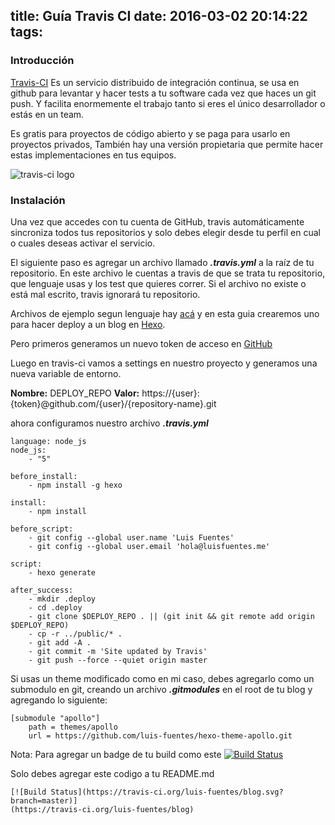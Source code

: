 title: Guía Travis CI
date: 2016-03-02 20:14:22
tags:
---

### Introducción

[Travis-CI](https://travis-ci.org) Es un servicio distribuido de integración continua, se usa en github para levantar y hacer tests a tu software cada vez que haces un git push. Y facilita enormemente el trabajo tanto si eres el único desarrollador o estás en un team.
<!--more-->
Es gratis para proyectos de código abierto y se paga para usarlo en proyectos privados, También hay una versión propietaria que permite hacer estas implementaciones en tus equipos. 

![travis-ci logo](/images/Travis-CI-logo.jpg)

### Instalación

Una vez que accedes con tu cuenta de GitHub, travis automáticamente sincroniza todos tus repositorios y solo debes elegir desde tu perfil en cual o cuales deseas activar el servicio.

El siguiente paso es agregar un archivo llamado ***.travis.yml*** a la raíz de tu repositorio. En este archivo le cuentas a travis de que se trata tu repositorio, que lenguaje usas y los test que quieres correr.
Si el archivo no existe o está mal escrito, travis ignorará tu repositorio. 

Archivos de ejemplo segun lenguaje hay [acá](https://docs.travis-ci.com/user/language-specific/) y en esta guia crearemos uno para hacer deploy a un blog en [Hexo](https://hexo.io/).

Pero primeros generamos un nuevo token de acceso en [GitHub](https://github.com/settings/tokens)

Luego en travis-ci vamos a settings en nuestro proyecto y generamos una nueva variable de entorno.

**Nombre:** DEPLOY_REPO
**Valor:** https://{user}:{token}@github.com/{user}/{repository-name}.git

ahora configuramos nuestro archivo ***.travis.yml***

```
language: node_js
node_js:
    - "5"

before_install:
    - npm install -g hexo

install:
    - npm install

before_script:
    - git config --global user.name 'Luis Fuentes'
    - git config --global user.email 'hola@luisfuentes.me'

script:
    - hexo generate

after_success:
    - mkdir .deploy
    - cd .deploy
    - git clone $DEPLOY_REPO . || (git init && git remote add origin $DEPLOY_REPO)
    - cp -r ../public/* .
    - git add -A .
    - git commit -m 'Site updated by Travis'
    - git push --force --quiet origin master
```

Si usas un theme modificado como en mi caso, debes agregarlo como un submodulo en git, creando un archivo ***.gitmodules*** en el root de tu blog y agregando lo siguiente:

```
[submodule "apollo"]
    path = themes/apollo
    url = https://github.com/luis-fuentes/hexo-theme-apollo.git
```

Nota: 
Para agregar un badge de tu build como este [![Build Status](https://travis-ci.org/luis-fuentes/blog.svg?branch=master)](https://travis-ci.org/luis-fuentes/blog)

Solo debes agregar este codigo a tu README.md

```
[![Build Status](https://travis-ci.org/luis-fuentes/blog.svg?branch=master)]
(https://travis-ci.org/luis-fuentes/blog)
```

